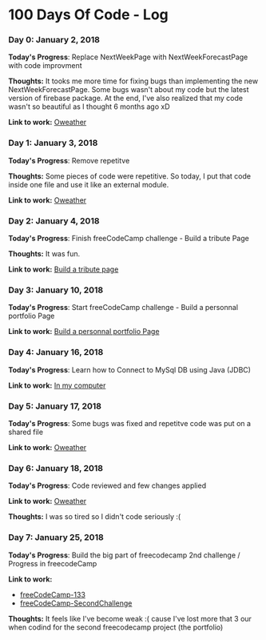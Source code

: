 # 100 Days Of Code - Log

### Day 0: January 2, 2018


**Today's Progress**: Replace NextWeekPage with NextWeekForecastPage with code improvment

**Thoughts:** It tooks me more time for fixing bugs than implementing the new NextWeekForecastPage. Some bugs wasn't about my code but the latest version of firebase package.
At the end, I've also realized that my code wasn't so beautiful as I thought 6 months ago xD 

**Link to work:** [Oweather](https://github.com/david95thinkcode/Oweather)

### Day 1: January 3, 2018


**Today's Progress**: Remove repetitve

**Thoughts:** Some pieces of code were repetitive. So today, I put that code inside one file and use it like an external module. 

**Link to work:** [Oweather](https://github.com/david95thinkcode/Oweather)

### Day 2: January 4, 2018


**Today's Progress**: Finish freeCodeCamp challenge - Build a tribute Page

**Thoughts:** It was fun.

**Link to work:** [Build a tribute page](https://codepen.io/david95thinkcode/pen/XVRQao)

### Day 3: January 10, 2018


**Today's Progress**: Start freeCodeCamp challenge - Build a personnal portfolio Page

**Link to work:** [Build a personnal portfolio Page](https://codepen.io/david95thinkcode/full/zppOay/)

### Day 4: January 16, 2018


**Today's Progress**: Learn how to Connect to MySql DB using Java (JDBC)

**Link to work:** [In my computer]() 

### Day 5: January 17, 2018


**Today's Progress**: Some bugs was fixed and repetitve code was put on a shared file

**Link to work:**  [Oweather](https://github.com/david95thinkcode/Oweather)

### Day 6: January 18, 2018


**Today's Progress**: Code reviewed and few changes applied

**Link to work:** [Oweather](https://github.com/david95thinkcode/Oweather)

**Thoughts:** I was so tired so I didn't code seriously :( 

### Day 7: January 25, 2018


**Today's Progress**: Build the big part of freecodecamp 2nd challenge / Progress in freecodeCamp

**Link to work:** 
- [freeCodeCamp-133](https://www.freecodecamp.org/challenges/compound-assignment-with-augmented-division)
- [freeCodeCamp-SecondChallenge](https://codepen.io/david95thinkcode/full/zppOay/)

**Thoughts:** It feels like I've become weak :( cause I've lost more that 3 our when codind for the second freecodecamp project (the portfolio)

